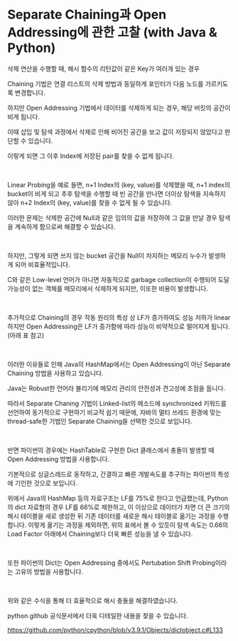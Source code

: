# Separate Chaining과 Open Addressing에 관한 고찰 (with Java & Python)


삭제 연산을 수행할 때, 해시 함수의 리턴값이 같은 Key가 여러개 있는 경우

Chaining 기법은 연결 리스트의 삭제 방법과 동일하게 포인터가 다음 노드를 가르키도록 변경합니다.

하지만 Open Addressing 기법에서 데이터를 삭제하게 되는 경우, 해당 버킷의 공간이 비게 됩니다.

이때 삽입 및 탐색 과정에서 삭제로 인해 비어진 공간을 보고 값이 저장되지 않았다고 판단할 수 있습니다.

이렇게 되면 그 이후 Index에 저장된 pair를 찾을 수 없게 됩니다.

<br/>

Linear Probing을 예로 들면, n+1 Index의 (key, value)를 삭제했을 때, n+1 index의 bucket이 비게 되고 추후 탐색을 수행할 때 빈 공간을 만나면 더이상 탐색을 지속하지 않아 n+2 Index의 (key, value)를 찾을 수 없게 될 수 있습니다.

이러한 문제는 삭제한 공간에 Null과 같은 임의의 값을 저장하여 그 값을 만날 경우 탐색을 계속하게 함으로써 해결할 수 있습니다.

<br/>

하지만, 그렇게 되면 쓰지 않는 bucket 공간을 Null이 차지하는 메모리 누수가 발생하게 되어 비효율적입니다.

C와 같은 Low-level 언어가 아니면 자동적으로 garbage collection이 수행되어 도달 가능성이 없는 객체를 메모리에서 삭제하게 되지만, 이또한 비용이 발생합니다.

<br/>

추가적으로 Chaining의 경우 작동 원리의 특성 상 LF가 증가하여도 성능 저하가 linear하지만 Open Addressing은 LF가 증가함에 따라 성능이 비약적으로 떨어지게 됩니다. (아래 표 참고)

<br/>




이러한 이유들로 인해 Java의 HashMap에서는 Open Addressing이 아닌 Separate Chaining 방법을 사용하고 있습니다.

Java는 Robust한 언어라 불리기에 메모리 관리의 안전성과 견고성에 초점을 둡니다.  

따라서 Separate Chaning 기법이 Linked-list의 메소드에 synchronized 키워드를 선언하여 동기적으로 구현하기 비교적 쉽기 때문에, 자바의 멀티 쓰레드 환경에 맞는 thread-safe한 기법인 Separate Chaining을 선택한 것으로 보입니다.

<br/>

반면 파이썬의 경우에는 HashTable로 구현한 Dict 클래스에서 충돌이 발생할 때 Open Addressing 방법을 사용합니다.

기본적으로 싱글스레드로 동작하고, 간결하고 빠른 개발속도를 추구하는 파이썬의 특성에 기인한 것으로 보입니다.

위에서 Java의 HashMap 등의 자료구조는 LF를 75%로 한다고 언급했는데, Python의 dict 자료형의 경우 LF를 66%로 제한하고, 이 이상으로 데이터가 차면 더 큰 크기의 해시 테이블을 새로 생성한 뒤 기존 데이터를 새로운 해시 테이블로 옮기는 과정을 수행합니다. 이렇게 옮기는 과정을 제외하면, 위의 표에서 볼 수 있듯이 탐색 속도는 0.66의 Load Factor 아래에서 Chaining보다 더욱 빠른 성능을 낼 수 있습니다.

<br/>

또한 파이썬의 Dict는 Open Addressing 중에서도 Pertubation Shift Probing이라는 고유의 방법을 사용합니다.

<br/>

위와 같은 수식을 통해 더 효율적으로 해시 충돌을 해결하였습니다.

python github 공식문서에서 더욱 디테일한 내용을 찾을 수 있습니다.

https://github.com/python/cpython/blob/v3.9.1/Objects/dictobject.c#L133
